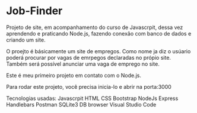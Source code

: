 # Job-Finder
Projeto de site, em acompanhamento do curso de Javascrpit, dessa vez aprendendo e praticando Node.js, fazendo conexão com banco de dados e criando um site.

O proejto é básicamente um site de empregos. Como nome ja diz o usúario poderá procurar por vagas de emrpegos declaradas no própio site.
Também será possível anunciar uma vaga de emprego no site.

Este é meu primeiro projeto em contato com o Node.js.

Para rodar este projeto, você precisa inicia-lo e abrir na porta:3000

Tecnologias usadas:
Javascrpit
HTML
CSS
Bootstrap
NodeJs
Express
Handlebars
Postman
SQLite3
DB browser
Visual Studio Code
